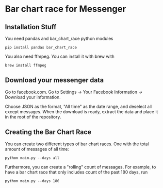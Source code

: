 # Bar chart race for Messenger
## Installation Stuff
You need pandas and bar_chart_race python modules
```
pip install pandas bar_chart_race
```
You also need ffmpeg. You can install it with brew with
```
brew install ffmpeg
```

## Download your messenger data

Go to facebook.com. Go to Settings -> Your Facebook Information -> Download your information.

Choose JSON as the format, "All time" as the date range, and deselect all except messages. When the download is ready, extract the data and place it in the root of the repository.

## Creating the Bar Chart Race

You can create two different types of bar chart races. One with the total amount of messages of all time:
```
python main.py --days all
```

Furthermore, you can create a "rolling" count of messages. For example, to have a bar chart race that only includes count of the past 180 days, run
```
python main.py --days 180
```